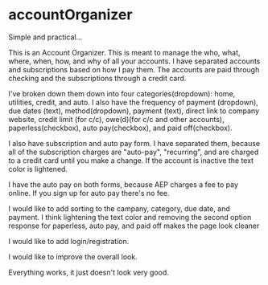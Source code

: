 # accountOrganizer

Simple and practical...

This is an Account Organizer. This is meant to manage the who, what, where, when, how, and why of 
all your accounts. I have separated accounts and subscriptions based on how I pay them. The accounts 
are paid through checking and the subscriptions through a credit card.

I've broken down them down into four categories(dropdown): home, utilities, credit, and auto. I also have the 
frequency of payment (dropdown), due dates (text), method(dropdown), payment (text), direct link to company 
website, credit limit (for c/c), owe(d)(for c/c and other accounts), paperless(checkbox), auto pay(checkbox), 
and paid off(checkbox).

I also have subscription and auto pay form. I have separated them, because all of the subscription charges are 
"auto-pay", "recurring", and are charged to a credit card until you make a change. If the account is inactive 
the text color is lightened.

I have the auto pay on both forms, because AEP charges a fee to pay online. If you sign up for auto pay 
there's no fee.

I would like to add sorting to the campany, category, due date, and payment. I think lightening the text color 
and removing the second option response for paperless, auto pay, and paid off makes the page look cleaner

I would like to add login/registration. 

I would like to improve the overall look.

Everything works, it just doesn't look very good.
